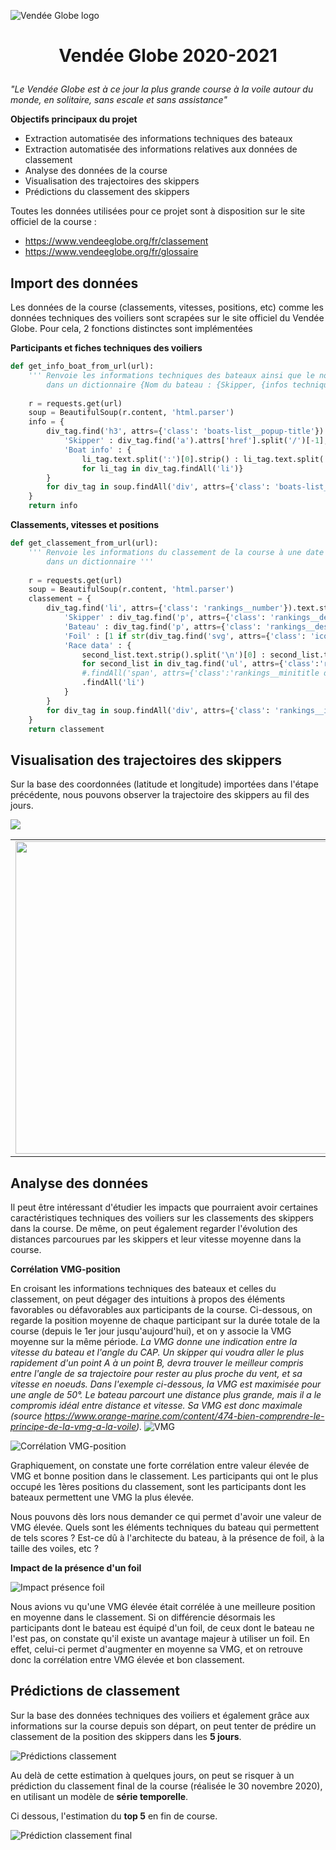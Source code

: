 ![Vendée Globe logo](/img/logo_vendee_globe_2020.png "VendeeGlobe")

# <p align="center"> Vendée Globe 2020-2021 </p>

_"Le Vendée Globe est à ce jour la plus grande course à la voile autour du monde, en solitaire, sans escale et sans assistance"_

__Objectifs principaux du projet__
- Extraction automatisée des informations techniques des bateaux
- Extraction automatisée des informations relatives aux données de classement
- Analyse des données de la course
- Visualisation des trajectoires des skippers
- Prédictions du classement des skippers

Toutes les données utilisées pour ce projet sont à disposition sur le site officiel de la course :
* https://www.vendeeglobe.org/fr/classement
* https://www.vendeeglobe.org/fr/glossaire

## Import des données

Les données de la course (classements, vitesses, positions, etc) comme les données techniques des voiliers sont scrapées sur le site officiel du Vendée Globe.
Pour cela, 2 fonctions distinctes sont implémentées

__Participants et fiches techniques des voiliers__

``` python
def get_info_boat_from_url(url):
    ''' Renvoie les informations techniques des bateaux ainsi que le nom des participants 
        dans un dictionnaire {Nom du bateau : {Skipper, {infos techniques}}'''
    
    r = requests.get(url)
    soup = BeautifulSoup(r.content, 'html.parser')
    info = {
        div_tag.find('h3', attrs={'class': 'boats-list__popup-title'}).text : {
            'Skipper' : div_tag.find('a').attrs['href'].split('/')[-1],
            'Boat info' : {
                li_tag.text.split(':')[0].strip() : li_tag.text.split(':')[1].strip()
                for li_tag in div_tag.findAll('li')}
        }
        for div_tag in soup.findAll('div', attrs={'class': 'boats-list__popup-infos'})
    }
    return info
```

__Classements, vitesses et positions__

``` python
def get_classement_from_url(url):
    ''' Renvoie les informations du classement de la course à une date donnée (la page url indique la date)
        dans un dictionnaire '''
    
    r = requests.get(url)
    soup = BeautifulSoup(r.content, 'html.parser')
    classement = {
        div_tag.find('li', attrs={'class': 'rankings__number'}).text.strip() : {
            'Skipper' : div_tag.find('p', attrs={'class': 'rankings__desc'}).text.strip().split('  ')[0],
            'Bateau' : div_tag.find('p', attrs={'class': 'rankings__desc'}).text.strip().split('  ')[-1],
            'Foil' : [1 if str(div_tag.find('svg', attrs={'class': 'icon-valid'})) != 'None' else 0][0],
            'Race data' : {
                second_list.text.strip().split('\n')[0] : second_list.text.strip().split('\n')[1:]
                for second_list in div_tag.find('ul', attrs={'class':'rankings__list m--second l-unlist'})\
                #.findAll('span', attrs={'class':'rankings__minititle desktop-hidden'})
                .findAll('li')
            }
        }
        for div_tag in soup.findAll('div', attrs={'class': 'rankings__item'})
    }
    return classement
```
## Visualisation des trajectoires des skippers

Sur la base des coordonnées (latitude et longitude) importées dans l'étape précédente, nous pouvons observer la trajectoire des skippers au fil des jours.

![](/img/plot_race_30112020.png)

<table><tr>
<td> <img src="/img/plot_orthographic_30112020_2.png" style="width: 500px;"/> </td>
<td> <img src="img/plot_southPole_30112020_2.png" style="width: 500px;"/> </td>
</tr></table>

## Analyse des données

Il peut être intéressant d'étudier les impacts que pourraient avoir certaines caractéristiques techniques des voiliers sur les classements des skippers dans la course. 
De même, on peut également regarder l'évolution des distances parcourues par les skippers et leur vitesse moyenne dans la course.

__Corrélation VMG-position__

En croisant les informations techniques des bateaux et celles du classement, on peut dégager des intuitions à propos des éléments favorables ou défavorables aux participants de la course.
Ci-dessous, on regarde la position moyenne de chaque participant sur la durée totale de la course (depuis le 1er jour jusqu'aujourd'hui), et on y associe la VMG moyenne sur la même période.
_La VMG donne une indication entre la vitesse du bateau et l'angle du CAP. Un skipper qui voudra aller le plus rapidement d'un point A à un point B, devra trouver le meilleur compris entre l'angle de sa trajectoire pour rester au plus proche du vent, et sa vitesse en noeuds. Dans l'exemple ci-dessous, la VMG est maximisée pour une angle de 50°. Le bateau parcourt une distance plus grande, mais il a le compromis idéal entre distance et vitesse. Sa VMG est donc maximale (source https://www.orange-marine.com/content/474-bien-comprendre-le-principe-de-la-vmg-a-la-voile)._
![VMG](/img/VMG.png)

![Corrélation VMG-position](/img/correl_vmg_position2.png)

Graphiquement, on constate une forte corrélation entre valeur élevée de VMG et bonne position dans le classement. Les participants qui ont le plus occupé les 1ères positions du classement, sont les participants dont les bateaux permettent une VMG la plus élevée.

Nous pouvons dès lors nous demander ce qui permet d'avoir une valeur de VMG élevée.
Quels sont les éléments techniques du bateau qui permettent de tels scores ? Est-ce dû à l'architecte du bateau, à la présence de foil, à la taille des voiles, etc ?

__Impact de la présence d'un foil__

![Impact présence foil](/img/impact_foil.png)

Nous avions vu qu'une VMG élevée était corrélée à une meilleure position en moyenne dans le classement. Si on différencie désormais les participants dont le bateau est équipé d'un foil, de ceux dont le bateau ne l'est pas, on constate qu'il existe un avantage majeur à utiliser un foil. En effet, celui-ci permet d'augmenter en moyenne sa VMG, et on retrouve donc la corrélation entre VMG élevée et bon classement.

## Prédictions de classement

Sur la base des données techniques des voiliers et également grâce aux informations sur la course depuis son départ, on peut tenter de prédire un classement de la position des skippers dans les __5 jours__.

![Prédictions classement](/img/classement_preds.png)

Au delà de cette estimation à quelques jours, on peut se risquer à un prédiction du classement final de la course (réalisée le 30 novembre 2020), en utilisant un modèle de __série temporelle__.

Ci dessous, l'estimation du __top 5__ en fin de course.

![Prédiction classement final](/img/classement.png)


